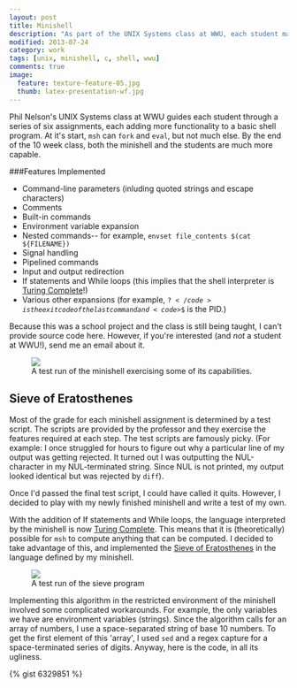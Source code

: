 ```yaml
---
layout: post
title: Minishell
description: "As part of the UNIX Systems class at WWU, each student makes a basic shell program, msh."
modified: 2013-07-24
category: work
tags: [unix, minishell, c, shell, wwu]
comments: true
image:
  feature: texture-feature-05.jpg
  thumb: latex-presentation-wf.jpg
---
```


Phil Nelson's UNIX Systems class at WWU guides each student through a series of six assignments, each adding more functionality to a basic shell program. At it's start, <code>msh</code> can <code>fork</code> and <code>eval</code>, but not much else. By the end of the 10 week class, both the minishell and the students are much more capable. 

###Features Implemented

* Command-line parameters (inluding quoted strings and escape characters)
* Comments
* Built-in commands
* Environment variable expansion
* Nested commands-- for example, <code>envset file_contents $(cat ${FILENAME})</code>
* Signal handling
* Pipelined commands
* Input and output redirection
* If statements and While loops (this implies that the shell interpreter is [Turing Complete](http://en.wikipedia.org/wiki/Turing_Completeness)!)
* Various other expansions (for example, <code>$?</code> is the exit code of the last command and <code>$$</code> is the PID.)

Because this was a school project and the class is still being taught, I can't provide source code here. However, if you're interested (and _not_ a student at WWU!), send me an email about it.

<figure>
    <img src="{{ site.url }}/images/minishell_screencap.jpg">
    <figcaption>A test run of the minishell exercising some of its capabilities.</figcaption>
</figure>

## Sieve of Eratosthenes
Most of the grade for each minishell assignment is determined by a test script. The scripts are provided by the professor and they exercise the features required at each step. The test scripts are famously picky.
 (For example: I once struggled for hours to figure out why a particular line of my output was getting rejected. It turned out I was outputting the NUL-character in my NUL-terminated string. Since NUL is not printed, my output looked identical but was rejected by <code>diff</code>). 

 Once I'd passed the final test script, I could have called it quits. However, I decided to play with my newly finished minishell and write a test of my own.

With the addition of If statements and While loops, the language interpreted by the minishell is now [Turing Complete](http://en.wikipedia.org/wiki/Turing_Completeness). This means that it is (theoretically) possible for <code>msh</code> to compute anything that can be computed. I decided to take advantage of this, and implemented the [Sieve of Eratosthenes](http://en.wikipedia.org/wiki/Sieve_of_Eratosthenes) in the language defined by my minishell. 

<figure>
    <img src="{{ site.url }}/images/msh-sieve.png">
    <figcaption> A test run of the sieve program </figcaption>
</figure>
Implementing this algorithm in the restricted environment of the minishell involved some complicated workarounds. For example, the only variables we have are environment variables (strings). Since the algorithm calls for an array of numbers, I use a space-separated string of base 10 numbers. To get the first element of this 'array', I used <code>sed</code> and a regex capture for a space-terminated series of digits. Anyway, here is the code, in all its ugliness.

{% gist 6329851 %}


